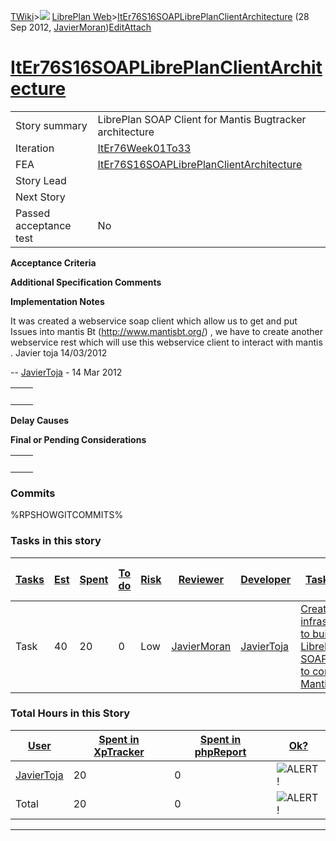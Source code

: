 [TWiki](/twiki/Main/WebHome)&gt;![](/twiki/TWiki/TWikiDocGraphics/web-bg-small.gif) [LibrePlan Web](/twiki/LibrePlan/WebHome)&gt;[ItEr76S16SOAPLibrePlanClientArchitecture](http://wiki.libreplan-enterprise.com/twiki/LibrePlan/ItEr76S16SOAPLibrePlanClientArchitecture "Topic revision: 5 (28 Sep 2012 - 17:20:29)") (28 Sep 2012, [JavierMoran](/twiki/Main/JavierMoran))[Edit](http://wiki.libreplan-enterprise.com/twiki/bin/edit/LibrePlan/ItEr76S16SOAPLibrePlanClientArchitecture?t=1520337937 "Edit this topic text")[Attach](/twiki/bin/attach/LibrePlan/ItEr76S16SOAPLibrePlanClientArchitecture "Attach an image or document to this topic")

 [ItEr76S16SOAPLibrePlanClientArchitecture](/twiki/LibrePlan/ItEr76S16SOAPLibrePlanClientArchitecture)
==================================================================================================================================================================



|                        |                                                                                                                |
|------------------------|----------------------------------------------------------------------------------------------------------------|
| Story summary          | LibrePlan SOAP Client for Mantis Bugtracker architecture                                                       |
| Iteration              | [ItEr76Week01To33](/twiki/LibrePlan/ItEr76Week01To33)                                                 |
| FEA                    | [ItEr76S16SOAPLibrePlanClientArchitecture](/twiki/LibrePlan/ItEr76S16SOAPLibrePlanClientArchitecture) |
| Story Lead             |                                                                                                                |
| Next Story             |                                                                                                                |
| Passed acceptance test | No                                                                                                             |

**Acceptance Criteria**

**Additional Specification Comments**

**Implementation Notes**

It was created a webservice soap client which allow us to get and put Issues into mantis Bt (<http://www.mantisbt.org/>) , we have to create another webservice rest which will use this webservice client to interact with mantis . Javier toja 14/03/2012

-- [JavierToja](/twiki/Main/JavierToja) - 14 Mar 2012

|     |     |
|-----|-----|
|     |     |

**Delay Causes**

**Final or Pending Considerations**

|     |     |
|-----|-----|
|     |     |

###  Commits

%RPSHOWGITCOMMITS%

###  Tasks in this story



| [Tasks](http://wiki.libreplan-enterprise.com/twiki/LibrePlan/ItEr76S16SOAPLibrePlanClientArchitecture?sortcol=0;table=2;up=0#sorted_table "Sort by this column") | [Est](http://wiki.libreplan-enterprise.com/twiki/LibrePlan/ItEr76S16SOAPLibrePlanClientArchitecture?sortcol=1;table=2;up=0#sorted_table "Sort by this column") | [Spent](http://wiki.libreplan-enterprise.com/twiki/LibrePlan/ItEr76S16SOAPLibrePlanClientArchitecture?sortcol=2;table=2;up=0#sorted_table "Sort by this column") | [To do](http://wiki.libreplan-enterprise.com/twiki/LibrePlan/ItEr76S16SOAPLibrePlanClientArchitecture?sortcol=3;table=2;up=0#sorted_table "Sort by this column") | [Risk](http://wiki.libreplan-enterprise.com/twiki/LibrePlan/ItEr76S16SOAPLibrePlanClientArchitecture?sortcol=4;table=2;up=0#sorted_table "Sort by this column") | [Reviewer](http://wiki.libreplan-enterprise.com/twiki/LibrePlan/ItEr76S16SOAPLibrePlanClientArchitecture?sortcol=5;table=2;up=0#sorted_table "Sort by this column") | [Developer](http://wiki.libreplan-enterprise.com/twiki/LibrePlan/ItEr76S16SOAPLibrePlanClientArchitecture?sortcol=6;table=2;up=0#sorted_table "Sort by this column") | [Task Name](http://wiki.libreplan-enterprise.com/twiki/LibrePlan/ItEr76S16SOAPLibrePlanClientArchitecture?sortcol=7;table=2;up=0#sorted_table "Sort by this column") | [Start Date](http://wiki.libreplan-enterprise.com/twiki/LibrePlan/ItEr76S16SOAPLibrePlanClientArchitecture?sortcol=8;table=2;up=0#sorted_table "Sort by this column") | [Est End Date](http://wiki.libreplan-enterprise.com/twiki/LibrePlan/ItEr76S16SOAPLibrePlanClientArchitecture?sortcol=9;table=2;up=0#sorted_table "Sort by this column") | [End Date](http://wiki.libreplan-enterprise.com/twiki/LibrePlan/ItEr76S16SOAPLibrePlanClientArchitecture?sortcol=10;table=2;up=0#sorted_table "Sort by this column") |
|---------------------------------------------------------------------------------------------------------------------------------------------------------------------------|-------------------------------------------------------------------------------------------------------------------------------------------------------------------------|---------------------------------------------------------------------------------------------------------------------------------------------------------------------------|---------------------------------------------------------------------------------------------------------------------------------------------------------------------------|--------------------------------------------------------------------------------------------------------------------------------------------------------------------------|------------------------------------------------------------------------------------------------------------------------------------------------------------------------------|-------------------------------------------------------------------------------------------------------------------------------------------------------------------------------|-------------------------------------------------------------------------------------------------------------------------------------------------------------------------------|--------------------------------------------------------------------------------------------------------------------------------------------------------------------------------|----------------------------------------------------------------------------------------------------------------------------------------------------------------------------------|-------------------------------------------------------------------------------------------------------------------------------------------------------------------------------|
| Task                                                                                                                                                                      | 40                                                                                                                                                                      | 20                                                                                                                                                                        | 0                                                                                                                                                                         | Low                                                                                                                                                                      | [JavierMoran](/twiki/Main/JavierMoran)                                                                                                                              | [JavierToja](/twiki/Main/JavierToja)                                                                                                                                 | [Create infrastructure to build a LibrePlan SOAP client to connect to Mantis](/twiki/LibrePlan/AnA18S01SOAPLibrePlanClientArchitecture)                              |                                                                                                                                                                                |                                                                                                                                                                                  |                                                                                                                                                                               |

###  Total Hours in this Story

| [User](http://wiki.libreplan-enterprise.com/twiki/LibrePlan/ItEr76S16SOAPLibrePlanClientArchitecture?sortcol=0;table=3;up=0#sorted_table "Sort by this column") | [Spent in XpTracker](http://wiki.libreplan-enterprise.com/twiki/LibrePlan/ItEr76S16SOAPLibrePlanClientArchitecture?sortcol=1;table=3;up=0#sorted_table "Sort by this column") | [Spent in phpReport](http://wiki.libreplan-enterprise.com/twiki/LibrePlan/ItEr76S16SOAPLibrePlanClientArchitecture?sortcol=2;table=3;up=0#sorted_table "Sort by this column") | [Ok?](http://wiki.libreplan-enterprise.com/twiki/LibrePlan/ItEr76S16SOAPLibrePlanClientArchitecture?sortcol=3;table=3;up=0#sorted_table "Sort by this column") |
|--------------------------------------------------------------------------------------------------------------------------------------------------------------------------|----------------------------------------------------------------------------------------------------------------------------------------------------------------------------------------|----------------------------------------------------------------------------------------------------------------------------------------------------------------------------------------|-------------------------------------------------------------------------------------------------------------------------------------------------------------------------|
| [JavierToja](/twiki/Main/JavierToja)                                                                                                                            | 20                                                                                                                                                                                     | 0                                                                                                                                                                                      | ![ALERT!](/twiki/TWiki/TWikiDocGraphics/warning.gif "ALERT!")                                                                                                       |
| Total                                                                                                                                                                    | 20                                                                                                                                                                                     | 0                                                                                                                                                                                      | ![ALERT!](/twiki/TWiki/TWikiDocGraphics/warning.gif "ALERT!")                                                                                                       |

------------------------------------------------------------------------
